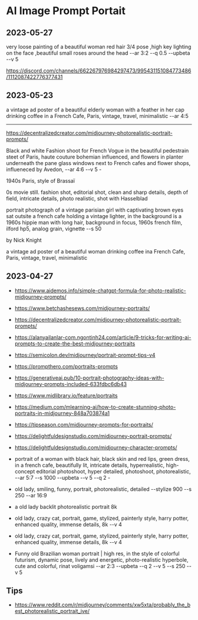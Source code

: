 # AI Image Prompt Portait


## 2023-05-27

very loose painting of a beautiful woman red hair 3/4 pose ,high key lighting on the face ,beautiful small roses around the head --ar 3:2 --q 0.5 --upbeta --v 5

https://discord.com/channels/662267976984297473/995431151084773486/1112087422776377431

## 2023-05-23

a vintage ad poster of a beautiful elderly woman with a feather in her cap drinking coffee in a French Cafe, Paris, vintage, travel, minimalistic --ar 4:5



***

https://decentralizedcreator.com/midjourney-photorealistic-portrait-prompts/

Black and white Fashion shoot for French Vogue in the beautiful pedestrain steet of Paris, haute couture bohemian influenced, and flowers in planter underneath the pane glass windows next to French cafes and flower shops, influeneced by Avedon, --ar 4:6 --v 5 -

1940s Paris, style of Brassaï

0s movie still. fashion shot, editorial shot, clean and sharp details, depth of field, intricate details, photo realistic, shot with Hasselblad

portrait photograph of a vintage parisian girl with captivating brown eyes sat outsite a french cafe holding a vintage lighter, in the background is a 1960s hippie man with long hair, background in focus, 1960s french film, ilford hp5, analog grain, vignette --s 50

by Nick Knight

a vintage ad poster of a beautiful woman drinking coffee ina French Cafe, Paris, vintage, travel, minimalistic

## 2023-04-27

* https://www.aidemos.info/simple-chatgpt-formula-for-photo-realistic-midjourney-prompts/
* https://www.betchashesews.com/midjourney-portraits/
* https://decentralizedcreator.com/midjourney-photorealistic-portrait-prompts/
* https://alanyailanlar-com.ngontinh24.com/article/9-tricks-for-writing-ai-prompts-to-create-the-best-midjourney-portraits
* https://semicolon.dev/midjourney/portrait-prompt-tips-v4
* https://prompthero.com/portraits-prompts
* https://generativeai.pub/10-portrait-photography-ideas-with-midjourney-prompts-included-633fdbc6db43
* https://www.midlibrary.io/feature/portraits
* https://medium.com/mlearning-ai/how-to-create-stunning-photo-portraits-in-midjourney-848a703874a1
* https://tipseason.com/midjourney-prompts-for-portraits/
* https://delightfuldesignstudio.com/midjourney-portrait-prompts/
* https://delightfuldesignstudio.com/midjourney-character-prompts/

* portrait of a woman with black hair, black skin and red lips, green dress, in a french cafe, beautifully lit, intricate details, hyperrealistic, high-concept editorial photoshoot, hyper detailed, photoshoot, photorealistic, --ar 5:7 --s 1000 --upbeta --v 5 --q 2 -
* old lady, smiling, funny, portrait, photorealistic, detailed --stylize 900 --s 250 --ar 16:9
* a old lady backlit photorealistic portrait 8k
* old lady, crazy cat, portrait, game, stylized, painterly style, harry potter, enhanced quality, immense details, 8k --v 4
* old lady, crazy cat, portrait, game, stylized, painterly style, harry potter, enhanced quality, immense details, 8k --v 4
* Funny old Brazilian woman portrait | high res, in the style of colorful futurism, dynamic pose, lively and energetic, photo-realistic hyperbole, cute and colorful, rinat voligamsi --ar 2:3 --upbeta --q 2 --v 5 --s 250 --v 5

## Tips

* https://www.reddit.com/r/midjourney/comments/xw5xta/probably_the_best_photorealistic_portrait_ive/
